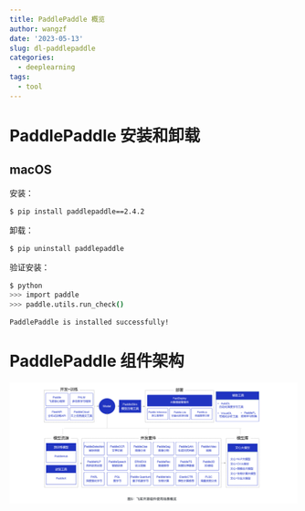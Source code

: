 ```yaml
---
title: PaddlePaddle 概览
author: wangzf
date: '2023-05-13'
slug: dl-paddlepaddle
categories:
  - deeplearning
tags:
  - tool
---
```


# PaddlePaddle 安装和卸载

## macOS

安装：

```bash
$ pip install paddlepaddle==2.4.2
```

卸载：

```bash
$ pip uninstall paddlepaddle
```

验证安装：

```bash
$ python
>>> import paddle
>>> paddle.utils.run_check()
```

```
PaddlePaddle is installed successfully!
```

# PaddlePaddle 组件架构

![img](images/paddle_arc.png)